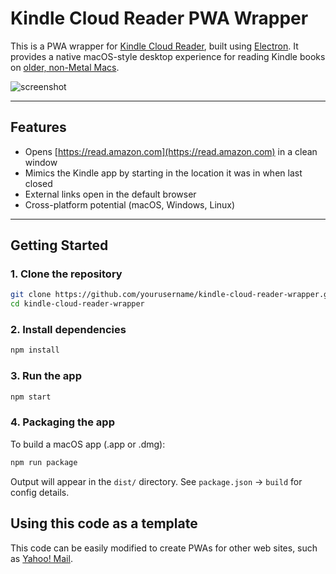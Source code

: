 # Kindle Cloud Reader PWA Wrapper

This is a PWA wrapper for [Kindle Cloud Reader](https://read.amazon.com),
built using [Electron](https://www.electronjs.org/). It provides a native
macOS-style desktop experience for reading Kindle books on [older, non-Metal Macs](https://chatgpt.com/share/6850764a-2418-8012-a04d-2d54a038e04e).

![screenshot](./assets/screenshot.png)

---

## Features

- Opens [https://read.amazon.com](https://read.amazon.com) in a clean window
- Mimics the Kindle app by starting in the location it was in when last closed
- External links open in the default browser
- Cross-platform potential (macOS, Windows, Linux)

---

## Getting Started

### 1. Clone the repository

```bash
git clone https://github.com/yourusername/kindle-cloud-reader-wrapper.git
cd kindle-cloud-reader-wrapper
```

### 2. Install dependencies

```bash
npm install
```

### 3. Run the app

```bash
npm start
```

### 4. Packaging the app

To build a macOS app (.app or .dmg):

```bash
npm run package
```

Output will appear in the `dist/` directory.
See `package.json` → `build` for config details.

## Using this code as a template

This code can be easily modified to create PWAs for other web sites,
such as [Yahoo! Mail](https://github.com/evokateur/kindle-cloud-reader-wrapper/tree/yahoo-mail).
